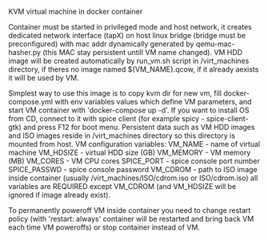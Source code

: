 KVM virtual machine in docker container

Container must be started in privileged mode and host network, it creates dedicated network interface (tapX) on host linux bridge (bridge must be preconfigured) with mac addr dynamically generated by qemu-mac-hasher.py (this MAC stay persistent untill VM name changed).
VM HDD image will be created automatically by run_vm.sh script in /virt_machines directory, if theres no image named ${VM_NAME}.qcow, if it already aexists it will be used by VM.

Simplest way to use this image is to copy kvm dir for new vm, fill docker-compose.yml with env variables values which define VM parameters, and start VM container with 'docker-compose up -d'.
If you want to install OS from CD, connect to it with spice client (for example spicy - spice-client-gtk) and press F12 for boot menu.
Persistent data such as VM HDD images and ISO images reside in /virt_machines directory so this directory is mounted from host.
VM configuration variables:
 VM_NAME - name of virtual machine
 VM_HDSIZE - virtual HDD size (GB)
 VM_MEMORY - VM memory (MB)
 VM_CORES - VM CPU cores
 SPICE_PORT - spice console port number
 SPICE_PASSWD - spice console password
 VM_CDROM - path to ISO image inside container (usually /virt_machines/ISO/cdrom.iso or ISO/cdrom.iso)
all variables are REQUIRED except VM_CDROM (and VM_HDSIZE will be ignored if image already exist).

To permanently poweroff VM inside container you need to change restart policy (with 'restart: always' container will be restarted and bring back VM each time VM poweroffs) or stop container instead of VM.
